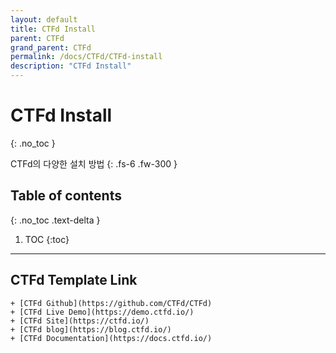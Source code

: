 ```yaml
---
layout: default
title: CTFd Install
parent: CTFd
grand_parent: CTFd
permalink: /docs/CTFd/CTFd-install
description: "CTFd Install"
---
```


# CTFd Install
{: .no_toc }


CTFd의 다양한 설치 방법
{: .fs-6 .fw-300 }

## Table of contents
{: .no_toc .text-delta }

1. TOC
{:toc}

---

## CTFd Template Link

    + [CTFd Github](https://github.com/CTFd/CTFd)
    + [CTFd Live Demo](https://demo.ctfd.io/)
    + [CTFd Site](https://ctfd.io/)
    + [CTFd blog](https://blog.ctfd.io/)
    + [CTFd Documentation](https://docs.ctfd.io/)